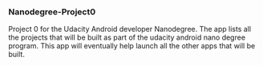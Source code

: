 ### Nanodegree-Project0
Project 0 for the Udacity Android developer Nanodegree.
The app lists all the projects that will be built as part of the udacity android nano degree program.
This app will eventually help launch all the other apps that will be built.
